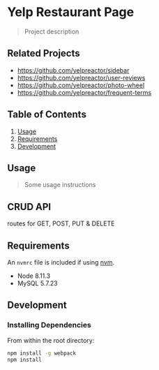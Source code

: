 # Yelp Restaurant Page

> Project description

## Related Projects

  - https://github.com/yelpreactor/sidebar
  - https://github.com/yelpreactor/user-reviews
  - https://github.com/yelpreactor/photo-wheel
  - https://github.com/yelpreactor/frequent-terms

## Table of Contents

1. [Usage](#Usage)
1. [Requirements](#requirements)
1. [Development](#development)

## Usage

> Some usage instructions

## CRUD API

routes for GET, POST, PUT & DELETE


## Requirements

An `nvmrc` file is included if using [nvm](https://github.com/creationix/nvm).

- Node 8.11.3
- MySQL 5.7.23

## Development

### Installing Dependencies

From within the root directory:

```sh
npm install -g webpack
npm install
```

